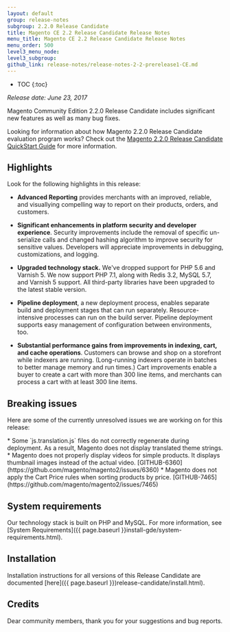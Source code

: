 ```yaml
---
layout: default
group: release-notes
subgroup: 2.2.0 Release Candidate
title: Magento CE 2.2 Release Candidate Release Notes
menu_title: Magento CE 2.2 Release Candidate Release Notes
menu_order: 500
level3_menu_node: 
level3_subgroup: 
github_link: release-notes/release-notes-2-2-prerelease1-CE.md
---
```


*	TOC
{:toc}

*Release date: June 23, 2017*


Magento Community Edition 2.2.0 Release Candidate includes significant new features as well as many bug fixes. 

Looking for information about how Magento 2.2.0 Release Candidate evaluation program works? Check out the [Magento 2.2.0 Release Candidate QuickStart Guide]({{page.baseurl}}release-notes/quick-start.html) for more information. 

## Highlights

Look for the following highlights in this release: 


* **Advanced Reporting** provides merchants with an improved, reliable, and visuallying compelling way to report on their products, orders, and customers. 


* **Significant enhancements in platform security and developer experience**. Security improvements include the removal of specific un-serialize calls and changed hashing algorithm to improve security for sensitive values. Developers will appreciate  improvements in debugging, customizations, and logging.



* **Upgraded technology stack.**  We've dropped support for PHP 5.6 and Varnish 5.  We now support PHP 7.1, along with Redis 3.2, MySQL 5.7, and Varnish 5 support. All third-party libraries have been upgraded to the latest stable version.


* **Pipeline deployment**, a new deployment process, enables separate build and deployment stages that can run separately. Resource-intensive processes can run on the build server. Pipeline deployment supports easy management of configuration between environments, too.


* **Substantial performance gains from improvements in indexing, cart, and cache operations**. Customers can browse and shop on a storefront while indexers are running. (Long-running indexers operate in batches to better manage memory and run times.) Cart improvements enable a
buyer to create a cart with more than 300 line items, and merchants can process a cart with at least 300 line items. 



## Breaking issues

Here are some of the currently unresolved issues we are working on for this release:

<!--- 65555-->* Some `js.translation.js` files do not correctly regenerate during deployment. As a result, Magento does not display  translated theme strings.

<!--- 57995-->* Magento does not properly display videos for simple products. It displays thumbnail images instead of the actual video. [GITHUB-6360](https://github.com/magento/magento2/issues/6360)

<!--- 69636-->* Magento does not apply the Cart Price rules when sorting products by price. [GITHUB-7465](https://github.com/magento/magento2/issues/7465)


## System requirements

Our technology stack is built on PHP and MySQL. For more information, see [System Requirements]({{ page.baseurl }}install-gde/system-requirements.html).

## Installation

Installation instructions for all versions of this Release Candidate are documented [here]({{ page.baseurl }})release-candidate/install.html).


## Credits
Dear community members, thank you for your suggestions and bug reports. 
